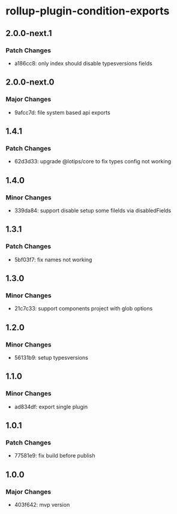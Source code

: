 # rollup-plugin-condition-exports

## 2.0.0-next.1

### Patch Changes

- a186cc8: only index should disable typesversions fields

## 2.0.0-next.0

### Major Changes

- 9afcc7d: file system based api exports

## 1.4.1

### Patch Changes

- 62d3d33: upgrade @lotips/core to fix types config not working

## 1.4.0

### Minor Changes

- 339da84: support disable setup some filelds via disabledFields

## 1.3.1

### Patch Changes

- 5bf03f7: fix names not working

## 1.3.0

### Minor Changes

- 21c7c33: support components project with glob options

## 1.2.0

### Minor Changes

- 56131b9: setup typesversions

## 1.1.0

### Minor Changes

- ad834df: export single plugin

## 1.0.1

### Patch Changes

- 77581e9: fix build before publish

## 1.0.0

### Major Changes

- 403f642: mvp version
